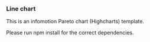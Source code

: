 ### Line chart ###
This is an infomotion Pareto chart (Highcharts) template. 

Please run npm install for the correct dependencies.